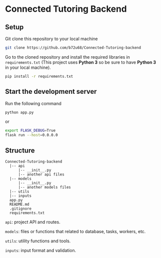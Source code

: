 # Connected Tutoring Backend

## Setup

Git clone this repository to your local machine

```bash
git clone https://github.com/b72u68/Connected-Tutoring-backend
```

Go to the cloned repository and install the required libraries in `requirements.txt`
(This project uses __Python 3__ so be sure to have __Python 3__ in your local machine).

```bash
pip install -r requirements.txt
```

## Start the development server

Run the following command

```bash
python app.py
```

or 

```bash
export FLASK_DEBUG=True
flask run --host=0.0.0.0
```
## Structure

```
Connected-Tutoring-backend
  |-- api
      |-- __init__.py
      |-- another api files
  |-- models
      |-- __init__.py
      |-- another models files
  |-- utils
  |-- inputs
  app.py
  README.md
  .gitignore
  requirements.txt
```
  
`api`: project API and routes. 

`models`: files or functions that related to database, tasks, workers, etc.

`utils`:  utility functions and tools.

`inputs`: input format and validation.
